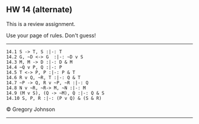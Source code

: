 ## HW 14 (alternate)

This is a review assignment.

Use your page of rules. Don't guess!

---

~~~{.ProofChecker .JohnsonSL options="fonts tabindent render" guides="fitch" points="6" late-credit="6"}
14.1 S -> T, S :|-: T 
14.2 G, ~D <-> G  :|-: ~D v S
14.3 M, M -> D :|-: D & M
14.4 ~Q v P, Q :|-: P
14.5 T <-> P, P :|-: P & T 
14.6 R v Q, ~R, T :|-: Q & T
14.7 ~P -> Q, R v ~P, ~R :|-: Q
14.8 N v ~R, ~R-> M, ~N :|-: M
14.9 (M v S), (Q -> ~M), Q :|-: Q & S
14.10 S, P, R :|-: (P v Q) & (S & R)
~~~

<p>&copy; <script>document.write(new Date().getFullYear())</script> Gregory Johnson</p>
 
---